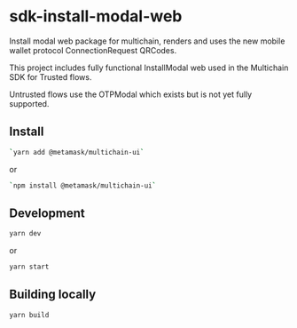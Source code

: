 # sdk-install-modal-web

Install modal web package for multichain, renders and uses the new mobile wallet protocol ConnectionRequest QRCodes.

This project includes fully functional InstallModal web used in the Multichain SDK for Trusted flows.

Untrusted flows use the OTPModal which exists but is not yet fully supported.

## Install

```bash
`yarn add @metamask/multichain-ui`
```
or

```bash
`npm install @metamask/multichain-ui`
```

## Development

```bash
yarn dev
```

or

```bash
yarn start
```

## Building locally

```bash
yarn build
```
